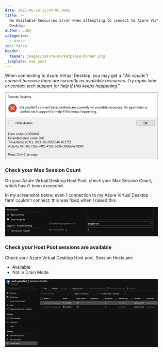 ```yaml
---
date: 2021-06-28T12:00:00.000Z
title: >-
  No Available Resources Error when attempting to connect to Azure Virtual
  Desktop
author: Luke
categories:
  - Azure
toc: false
header:
  teaser: images/iazure-marketplace-banner.png
_template: new_post
---
```


When connecting to Azure Virtual Desktop, you may get a _"We couldn't connect because there are currently no available resources. Try again later or contact tech support for help if this keeps happening."_

![We couldn't connect because there are currently no available resources.](/uploads/noresourcesavd.png "We couldn't connect because there are currently no available resources.")

### Check your Max Session Count

On your Azure Virtual Desktop Host Pool, check your Max Session Count, which hasn't been exceeded. 

In my screenshot below, even 1 connection to my Azure Virtual Desktop farm couldn't connect, this was fixed when I raised this.

![Host Pool - Max Session Count](/uploads/maxsessionlimitavd.png "Host Pool - Max Session Count")

### Check your Host Pool sessions are available

Check your Azure Virtual Desktop Host pool, Session Hosts are: 

* Available
* Not in Drain Mode

![Host Pool - Host Pool Status](/uploads/avd_sessionhots.png "Host Pool - Host Pool Status")

